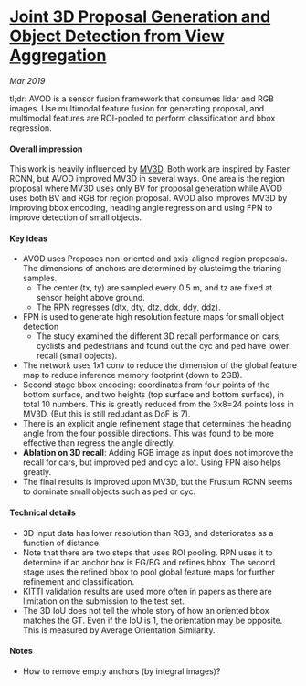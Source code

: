 # [Joint 3D Proposal Generation and Object Detection from View Aggregation](https://arxiv.org/pdf/1712.02294.pdf)

_Mar 2019_

tl;dr: AVOD is a sensor fusion framework that consumes lidar and RGB images. Use multimodal feature fusion for generating proposal, and multimodal features are ROI-pooled to perform classification and bbox regression.

#### Overall impression
This work is heavily influenced by [MV3D](mv3d.md). Both work are inspired by Faster RCNN, but AVOD improved MV3D in several ways. One area is the region proposal where MV3D uses only BV for proposal generation while AVOD uses both BV and RGB for region proposal. AVOD also improves MV3D by improving bbox encoding, heading angle regression and using FPN to improve detection of small objects.

#### Key ideas
- AVOD uses Proposes non-oriented and axis-aligned region proposals. The dimensions of anchors are determined by clusteirng the trianing samples.
	- The center (tx, ty) are sampled every 0.5 m, and tz are fixed at sensor height above ground.
	- The RPN regresses (dtx, dty, dtz, ddx, ddy, ddz).
- FPN is used to generate high resolution feature maps for small object detection
	- The study examined the different 3D recall performance on cars, cyclists and pedestrians and found out the cyc and ped have lower recall (small objects).
- The network uses 1x1 conv to reduce the dimension of the global feature map to reduce inference memory footprint (down to 2GB).
- Second stage bbox encoding: coordinates from four points of the bottom surface, and two heights (top surface and bottom surface), in total 10 numbers. This is greatly reduced from the 3x8=24 points loss in MV3D. (But this is still redudant as DoF is 7).
- There is an explicit angle refinement stage that determines the heading angle from the four possible directions. This was found to be more effective than regress the angle directly.
- **Ablation on 3D recall**: Adding RGB image as input does not improve the recall for cars, but improved ped and cyc a lot. Using FPN also helps greatly.
- The final results is improved upon MV3D, but the Frustum RCNN seems to dominate small objects such as ped or cyc.

#### Technical details
- 3D input data has lower resolution than RGB, and deteriorates as a function of distance.
- Note that there are two steps that uses ROI pooling. RPN uses it to determine if an anchor box is FG/BG and refines bbox. The second stage uses the refined bbox to pool global feature maps for further refinement and classification.
- KITTI validation results are used more often in papers as there are limitation on the submission to the test set.
- The 3D IoU does not tell the whole story of how an oriented bbox matches the GT. Even if the IoU is 1, the orientation may be opposite. This is measured by Average Orientation Similarity.
 
#### Notes
- How to remove empty anchors (by integral images)?

